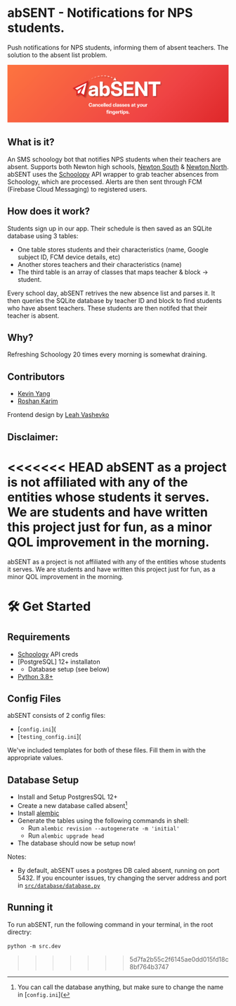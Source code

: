 # abSENT - Notifications for NPS students. 
Push notifications for NPS students, informing them of absent teachers. The solution to the absent list problem.

![abSENT Github Banner](https://github.com/absent-cc/branding/blob/main/assets/banner.svg)

## What is it?
An SMS schoology bot that notifies NPS students when their teachers are absent. Supports both Newton high schools, [Newton South](https://www.newton.k12.ma.us/nshs) & [Newton North](https://www.newton.k12.ma.us/nnhs).
abSENT uses the [Schoolopy](https://github.com/ErikBoesen/schoolopy) API wrapper to grab teacher absences from Schoology, which are processed. Alerts are then sent through FCM (Firebase Cloud Messaging) to registered users.

## How does it work?
Students sign up in our app. Their schedule is then saved as an SQLite database using 3 tables:

- One table stores students and their characteristics (name, Google subject ID, FCM device details, etc)
- Another stores teachers and their characteristics (name)
- The third table is an array of classes that maps teacher & block -> student. 

Every school day, abSENT retrives the new absence list and parses it. It then queries the SQLite database by teacher ID and block to find students who have absent teachers. These students are then notifed that their teacher is absent.

## Why?
Refreshing Schoology 20 times every morning is somewhat draining.
## Contributors
- [Kevin Yang](https://github.com/bykevinyang)
- [Roshan Karim](https://github.com/karimroshan)

Frontend design by [Leah Vashevko](https://github.com/theaquarium)

## Disclaimer:
<<<<<<< HEAD
abSENT as a project is not affiliated with any of the entities whose students it serves. We are students and have written this project just for fun, as a minor QOL improvement in the morning.
=======
abSENT as a project is not affiliated with any of the entities whose students it serves. We are students and have written this project just for fun, as a minor QOL improvement in the morning.

# 🛠️ Get Started
## Requirements
- [Schoology](https://www.schoology.com/) API creds
- [PostgreSQL] 12+ installaton
- - Database setup (see below)
- [Python 3.8+](https://www.python.org/downloads/)

## Config Files
abSENT consists of 2 config files:
- [```config.ini```](
- [```testing_config.ini```](

We've included templates for both of these files. Fill them in with the appropriate values.
## Database Setup
- Install and Setup PostgresSQL 12+
- Create a new database called absent[^1]
- Install [alembic](https://alembic.sqlalchemy.org/en/latest/)
- Generate the tables using the following commands in shell:
    - Run ```alembic revision --autogenerate -m 'initial'```
    - Run ```alembic upgrade head```
- The database should now be setup now!

[^1]: You can call the database anything, but make sure to change the name in [```config.ini```](

Notes: 
- By default, abSENT uses a postgres DB caled absent, running on port 5432. If you encounter issues, try changing the server address and port in [```src/database/database.py```]()


## Running it
To run abSENT, run the following command in your terminal, in the root directry:

```python -m src.dev```
>>>>>>> 5d7fa2b55c2f6145ae0dd015fd18c8bf764b3747
